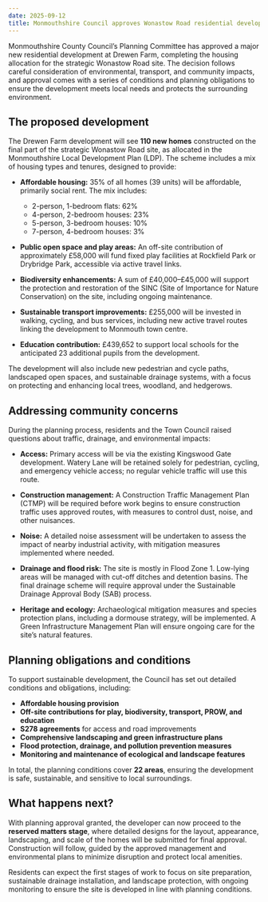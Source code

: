 ```yaml
---
date: 2025-09-12
title: Monmouthshire Council approves Wonastow Road residential development
---
```


Monmouthshire County Council’s Planning Committee has approved a major new residential development at Drewen Farm, completing the housing allocation for the strategic Wonastow Road site. The decision follows careful consideration of environmental, transport, and community impacts, and approval comes with a series of conditions and planning obligations to ensure the development meets local needs and protects the surrounding environment.

## The proposed development

The Drewen Farm development will see **110 new homes** constructed on the final part of the strategic Wonastow Road site, as allocated in the Monmouthshire Local Development Plan (LDP). The scheme includes a mix of housing types and tenures, designed to provide:

- **Affordable housing:** 35% of all homes (39 units) will be affordable, primarily social rent. The mix includes:
  - 2-person, 1-bedroom flats: 62%
  - 4-person, 2-bedroom houses: 23%
  - 5-person, 3-bedroom houses: 10%
  - 7-person, 4-bedroom houses: 3%

- **Public open space and play areas:** An off-site contribution of approximately £58,000 will fund fixed play facilities at Rockfield Park or Drybridge Park, accessible via active travel links.

- **Biodiversity enhancements:** A sum of £40,000–£45,000 will support the protection and restoration of the SINC (Site of Importance for Nature Conservation) on the site, including ongoing maintenance.

- **Sustainable transport improvements:** £255,000 will be invested in walking, cycling, and bus services, including new active travel routes linking the development to Monmouth town centre.

- **Education contribution:** £439,652 to support local schools for the anticipated 23 additional pupils from the development.

The development will also include new pedestrian and cycle paths, landscaped open spaces, and sustainable drainage systems, with a focus on protecting and enhancing local trees, woodland, and hedgerows.

## Addressing community concerns

During the planning process, residents and the Town Council raised questions about traffic, drainage, and environmental impacts:

- **Access:** Primary access will be via the existing Kingswood Gate development. Watery Lane will be retained solely for pedestrian, cycling, and emergency vehicle access; no regular vehicle traffic will use this route.

- **Construction management:** A Construction Traffic Management Plan (CTMP) will be required before work begins to ensure construction traffic uses approved routes, with measures to control dust, noise, and other nuisances.

- **Noise:** A detailed noise assessment will be undertaken to assess the impact of nearby industrial activity, with mitigation measures implemented where needed.

- **Drainage and flood risk:** The site is mostly in Flood Zone 1. Low-lying areas will be managed with cut-off ditches and detention basins. The final drainage scheme will require approval under the Sustainable Drainage Approval Body (SAB) process.

- **Heritage and ecology:** Archaeological mitigation measures and species protection plans, including a dormouse strategy, will be implemented. A Green Infrastructure Management Plan will ensure ongoing care for the site’s natural features.

## Planning obligations and conditions

To support sustainable development, the Council has set out detailed conditions and obligations, including:

- **Affordable housing provision**
- **Off-site contributions for play, biodiversity, transport, PROW, and education**
- **S278 agreements** for access and road improvements
- **Comprehensive landscaping and green infrastructure plans**
- **Flood protection, drainage, and pollution prevention measures**
- **Monitoring and maintenance of ecological and landscape features**

In total, the planning conditions cover **22 areas**, ensuring the development is safe, sustainable, and sensitive to local surroundings.

## What happens next?

With planning approval granted, the developer can now proceed to the **reserved matters stage**, where detailed designs for the layout, appearance, landscaping, and scale of the homes will be submitted for final approval. Construction will follow, guided by the approved management and environmental plans to minimize disruption and protect local amenities.

Residents can expect the first stages of work to focus on site preparation, sustainable drainage installation, and landscape protection, with ongoing monitoring to ensure the site is developed in line with planning conditions.
